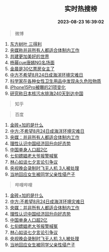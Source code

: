 <div align="center"><h2>实时热搜榜</h2><h4>2023-08-23 16:39:02</h4></div>

> 微博  

1. [东方树叶 三得利](https://s.weibo.com/weibo?q=%E4%B8%9C%E6%96%B9%E6%A0%91%E5%8F%B6%20%E4%B8%89%E5%BE%97%E5%88%A9&t=31&band_rank=1&Refer=top)<br />
2. [央媒称并非所有人都适合体制内工作](https://s.weibo.com/weibo?q=%23%E5%A4%AE%E5%AA%92%E7%A7%B0%E5%B9%B6%E9%9D%9E%E6%89%80%E6%9C%89%E4%BA%BA%E9%83%BD%E9%80%82%E5%90%88%E4%BD%93%E5%88%B6%E5%86%85%E5%B7%A5%E4%BD%9C%23&t=31&band_rank=2&Refer=top)<br />
3. [共建更加美好的世界](https://s.weibo.com/weibo?q=%23%E5%85%B1%E5%BB%BA%E6%9B%B4%E5%8A%A0%E7%BE%8E%E5%A5%BD%E7%9A%84%E4%B8%96%E7%95%8C%23&t=31&band_rank=3&Refer=top)<br />
4. [杨幂cue唐嫣NG名场面](https://s.weibo.com/weibo?q=%23%E6%9D%A8%E5%B9%82cue%E5%94%90%E5%AB%A3NG%E5%90%8D%E5%9C%BA%E9%9D%A2%23&t=31&band_rank=4&Refer=top)<br />
5. [金晨是30亿票房女主了](https://s.weibo.com/weibo?q=%23%E9%87%91%E6%99%A8%E6%98%AF30%E4%BA%BF%E7%A5%A8%E6%88%BF%E5%A5%B3%E4%B8%BB%E4%BA%86%23&t=31&band_rank=5&Refer=top)<br />
6. [中方不希望8月24日成海洋环境灾难日](https://s.weibo.com/weibo?q=%23%E4%B8%AD%E6%96%B9%E4%B8%8D%E5%B8%8C%E6%9C%9B8%E6%9C%8824%E6%97%A5%E6%88%90%E6%B5%B7%E6%B4%8B%E7%8E%AF%E5%A2%83%E7%81%BE%E9%9A%BE%E6%97%A5%23&t=31&band_rank=6&Refer=top)<br />
7. [科学家在各种女性卫生用品中发现永久危险物质](https://s.weibo.com/weibo?q=%23%E7%A7%91%E5%AD%A6%E5%AE%B6%E5%9C%A8%E5%90%84%E7%A7%8D%E5%A5%B3%E6%80%A7%E5%8D%AB%E7%94%9F%E7%94%A8%E5%93%81%E4%B8%AD%E5%8F%91%E7%8E%B0%E6%B0%B8%E4%B9%85%E5%8D%B1%E9%99%A9%E7%89%A9%E8%B4%A8%23&t=31&band_rank=7&Refer=top)<br />
8. [iPhone15Pro被曝的21项变化](https://s.weibo.com/weibo?q=%23iPhone15Pro%E8%A2%AB%E6%9B%9D%E7%9A%8421%E9%A1%B9%E5%8F%98%E5%8C%96%23&t=31&band_rank=8&Refer=top)<br />
9. [研究称日本核污水排海240天到达中国](https://s.weibo.com/weibo?q=%23%E7%A0%94%E7%A9%B6%E7%A7%B0%E6%97%A5%E6%9C%AC%E6%A0%B8%E6%B1%A1%E6%B0%B4%E6%8E%92%E6%B5%B7240%E5%A4%A9%E5%88%B0%E8%BE%BE%E4%B8%AD%E5%9B%BD%23&t=31&band_rank=9&Refer=top)<br />

> 知乎  


> 百度  

1. [金砖+加的是什么](https://www.baidu.com/s?wd=%E9%87%91%E7%A0%96%2B%E5%8A%A0%E7%9A%84%E6%98%AF%E4%BB%80%E4%B9%88&sa=fyb_news&rsv_dl=fyb_news)<br />
2. [中方:不希望8月24日成海洋环境灾难日](https://www.baidu.com/s?wd=%E4%B8%AD%E6%96%B9%3A%E4%B8%8D%E5%B8%8C%E6%9C%9B8%E6%9C%8824%E6%97%A5%E6%88%90%E6%B5%B7%E6%B4%8B%E7%8E%AF%E5%A2%83%E7%81%BE%E9%9A%BE%E6%97%A5&sa=fyb_news&rsv_dl=fyb_news)<br />
3. [央媒：并非所有人都适合体制内工作](https://www.baidu.com/s?wd=%E5%A4%AE%E5%AA%92%EF%BC%9A%E5%B9%B6%E9%9D%9E%E6%89%80%E6%9C%89%E4%BA%BA%E9%83%BD%E9%80%82%E5%90%88%E4%BD%93%E5%88%B6%E5%86%85%E5%B7%A5%E4%BD%9C&sa=fyb_news&rsv_dl=fyb_news)<br />
4. [理性认识中国经济回升向好态势](https://www.baidu.com/s?wd=%E7%90%86%E6%80%A7%E8%AE%A4%E8%AF%86%E4%B8%AD%E5%9B%BD%E7%BB%8F%E6%B5%8E%E5%9B%9E%E5%8D%87%E5%90%91%E5%A5%BD%E6%80%81%E5%8A%BF&sa=fyb_news&rsv_dl=fyb_news)<br />
5. [中国单身人口超2亿](https://www.baidu.com/s?wd=%E4%B8%AD%E5%9B%BD%E5%8D%95%E8%BA%AB%E4%BA%BA%E5%8F%A3%E8%B6%852%E4%BA%BF&sa=fyb_news&rsv_dl=fyb_news)<br />
6. [七旬嫖娼老大爷报警喊冤](https://www.baidu.com/s?wd=%E4%B8%83%E6%97%AC%E5%AB%96%E5%A8%BC%E8%80%81%E5%A4%A7%E7%88%B7%E6%8A%A5%E8%AD%A6%E5%96%8A%E5%86%A4&sa=fyb_news&rsv_dl=fyb_news)<br />
7. [林心如谈七夕言论引争议](https://www.baidu.com/s?wd=%E6%9E%97%E5%BF%83%E5%A6%82%E8%B0%88%E4%B8%83%E5%A4%95%E8%A8%80%E8%AE%BA%E5%BC%95%E4%BA%89%E8%AE%AE&sa=fyb_news&rsv_dl=fyb_news)<br />
8. [央视晚会录制时飞无人机 3人被处理](https://www.baidu.com/s?wd=%E5%A4%AE%E8%A7%86%E6%99%9A%E4%BC%9A%E5%BD%95%E5%88%B6%E6%97%B6%E9%A3%9E%E6%97%A0%E4%BA%BA%E6%9C%BA+3%E4%BA%BA%E8%A2%AB%E5%A4%84%E7%90%86&sa=fyb_news&rsv_dl=fyb_news)<br />
9. [当地回应女生被同学父亲性侵产子](https://www.baidu.com/s?wd=%E5%BD%93%E5%9C%B0%E5%9B%9E%E5%BA%94%E5%A5%B3%E7%94%9F%E8%A2%AB%E5%90%8C%E5%AD%A6%E7%88%B6%E4%BA%B2%E6%80%A7%E4%BE%B5%E4%BA%A7%E5%AD%90&sa=fyb_news&rsv_dl=fyb_news)<br />

> 哔哩哔哩  

1. [金砖+加的是什么](https://www.baidu.com/s?wd=%E9%87%91%E7%A0%96%2B%E5%8A%A0%E7%9A%84%E6%98%AF%E4%BB%80%E4%B9%88&sa=fyb_news&rsv_dl=fyb_news)<br />
2. [中方:不希望8月24日成海洋环境灾难日](https://www.baidu.com/s?wd=%E4%B8%AD%E6%96%B9%3A%E4%B8%8D%E5%B8%8C%E6%9C%9B8%E6%9C%8824%E6%97%A5%E6%88%90%E6%B5%B7%E6%B4%8B%E7%8E%AF%E5%A2%83%E7%81%BE%E9%9A%BE%E6%97%A5&sa=fyb_news&rsv_dl=fyb_news)<br />
3. [央媒：并非所有人都适合体制内工作](https://www.baidu.com/s?wd=%E5%A4%AE%E5%AA%92%EF%BC%9A%E5%B9%B6%E9%9D%9E%E6%89%80%E6%9C%89%E4%BA%BA%E9%83%BD%E9%80%82%E5%90%88%E4%BD%93%E5%88%B6%E5%86%85%E5%B7%A5%E4%BD%9C&sa=fyb_news&rsv_dl=fyb_news)<br />
4. [理性认识中国经济回升向好态势](https://www.baidu.com/s?wd=%E7%90%86%E6%80%A7%E8%AE%A4%E8%AF%86%E4%B8%AD%E5%9B%BD%E7%BB%8F%E6%B5%8E%E5%9B%9E%E5%8D%87%E5%90%91%E5%A5%BD%E6%80%81%E5%8A%BF&sa=fyb_news&rsv_dl=fyb_news)<br />
5. [中国单身人口超2亿](https://www.baidu.com/s?wd=%E4%B8%AD%E5%9B%BD%E5%8D%95%E8%BA%AB%E4%BA%BA%E5%8F%A3%E8%B6%852%E4%BA%BF&sa=fyb_news&rsv_dl=fyb_news)<br />
6. [七旬嫖娼老大爷报警喊冤](https://www.baidu.com/s?wd=%E4%B8%83%E6%97%AC%E5%AB%96%E5%A8%BC%E8%80%81%E5%A4%A7%E7%88%B7%E6%8A%A5%E8%AD%A6%E5%96%8A%E5%86%A4&sa=fyb_news&rsv_dl=fyb_news)<br />
7. [林心如谈七夕言论引争议](https://www.baidu.com/s?wd=%E6%9E%97%E5%BF%83%E5%A6%82%E8%B0%88%E4%B8%83%E5%A4%95%E8%A8%80%E8%AE%BA%E5%BC%95%E4%BA%89%E8%AE%AE&sa=fyb_news&rsv_dl=fyb_news)<br />
8. [央视晚会录制时飞无人机 3人被处理](https://www.baidu.com/s?wd=%E5%A4%AE%E8%A7%86%E6%99%9A%E4%BC%9A%E5%BD%95%E5%88%B6%E6%97%B6%E9%A3%9E%E6%97%A0%E4%BA%BA%E6%9C%BA+3%E4%BA%BA%E8%A2%AB%E5%A4%84%E7%90%86&sa=fyb_news&rsv_dl=fyb_news)<br />
9. [当地回应女生被同学父亲性侵产子](https://www.baidu.com/s?wd=%E5%BD%93%E5%9C%B0%E5%9B%9E%E5%BA%94%E5%A5%B3%E7%94%9F%E8%A2%AB%E5%90%8C%E5%AD%A6%E7%88%B6%E4%BA%B2%E6%80%A7%E4%BE%B5%E4%BA%A7%E5%AD%90&sa=fyb_news&rsv_dl=fyb_news)<br />

